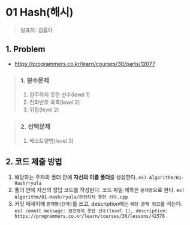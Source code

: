 # 01 Hash(해시)
> 발표자: 김률아  
## 1. Problem
  * https://programmers.co.kr/learn/courses/30/parts/12077

  > ### 1. 필수문제
  >  1. 완주하지 못한 선수(level 1)
  >  2. 전화번호 목록(level 2)
  >  3. 위장(level 2)

 > ### 2. 선택문제
 > 1. 베스트앨범(level 3)

## 2. 코드 제출 방법
1. 해당하는 주차의 폴더 안에 **자신의 이름 폴더**를 생성한다. `ex) Algorithm/01-Hash/ryula`
2. 폴더 안에 자신의 정답 코드를 작성한다. 코드 파일 제목은 `문제명`으로 한다. `ex) Algorithm/01-Hash/ryula/완전하지 못한 선수.cpp`
3. 커밋 메세지에 `문제명(단계)`를 쓰고, description에는 `해당 문제 링크`를 적는다.  
`ex) commit message: 완전하지 못한 선수(level 1), description: https://programmers.co.kr/learn/courses/30/lessons/42576`
